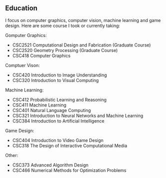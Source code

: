 ## Education

I focus on computer graphics, computer vision, machine learning and game design. Here are some course I took or currently taking:

Gomputer Graphics:
- CSC2521 Computational Design and Fabrication (Graduate Course)
- CSC2520 Geometry Processing (Graduate Course)
- CSC418 Computer Graphics


Comptuer Vison:
- CSC420 Introduction to Image Understanding
- CSC320 Introduction to Visual Computing


Machine Learning:
- CSC412 Probabilistic Learning and Reasoning
- CSC411 Machine Learning
- CSC401 Natural Language Computing
- CSC321 Introduction to Neural Networks and Machine Learning
- CSC384 Introduction to Artificial Intelligence


Game Design:
- CSC404 Introduction to Video Game Design
- CSC318 The Design of Interactive Computational Media


Other:
- CSC373 Advanced Algorithm Design
- CSC466 Numerical Methods for Optimization Problems


<!-- ### Markdown

Markdown is a lightweight and easy-to-use syntax for styling your writing. It includes conventions for

```markdown
Syntax highlighted code block

# Header 1
## Header 2
### Header 3

- Bulleted
- List

1. Numbered
2. List

**Bold** and _Italic_ and `Code` text

[Link](url) and ![Image](src)
```

For more details see [GitHub Flavored Markdown](https://guides.github.com/features/mastering-markdown/).

### Jekyll Themes

Your Pages site will use the layout and styles from the Jekyll theme you have selected in your [repository settings](https://github.com/Ziheng-Liang/Ziheng-Liang.github.io/settings). The name of this theme is saved in the Jekyll `_config.yml` configuration file.

### Support or Contact

Having trouble with Pages? Check out our [documentation](https://help.github.com/categories/github-pages-basics/) or [contact support](https://github.com/contact) and we’ll help you sort it out.
 -->